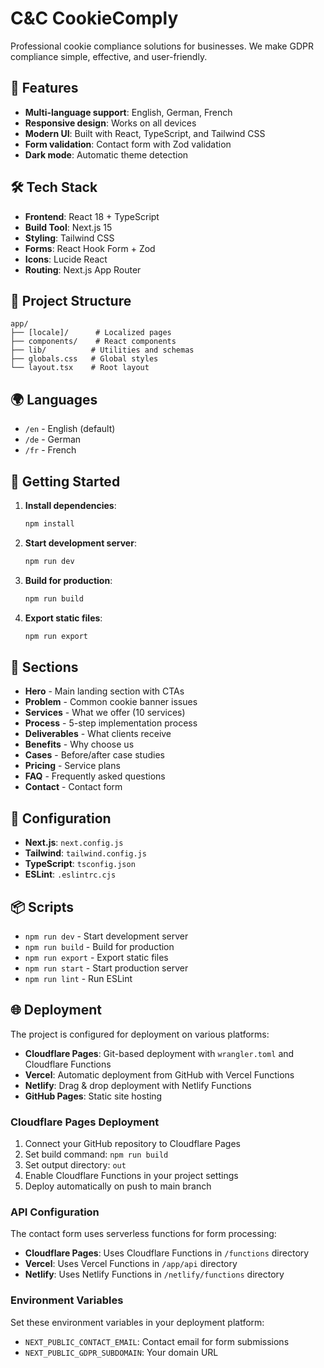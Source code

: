 # C&C CookieComply

Professional cookie compliance solutions for businesses. We make GDPR compliance simple, effective, and user-friendly.

## 🚀 Features

- **Multi-language support**: English, German, French
- **Responsive design**: Works on all devices
- **Modern UI**: Built with React, TypeScript, and Tailwind CSS
- **Form validation**: Contact form with Zod validation
- **Dark mode**: Automatic theme detection

## 🛠️ Tech Stack

- **Frontend**: React 18 + TypeScript
- **Build Tool**: Next.js 15
- **Styling**: Tailwind CSS
- **Forms**: React Hook Form + Zod
- **Icons**: Lucide React
- **Routing**: Next.js App Router

## 📁 Project Structure

```
app/
├── [locale]/      # Localized pages
├── components/    # React components
├── lib/          # Utilities and schemas
├── globals.css   # Global styles
└── layout.tsx    # Root layout
```

## 🌍 Languages

- `/en` - English (default)
- `/de` - German
- `/fr` - French

## 🚀 Getting Started

1. **Install dependencies**:
   ```bash
   npm install
   ```

2. **Start development server**:
   ```bash
   npm run dev
   ```

3. **Build for production**:
   ```bash
   npm run build
   ```

4. **Export static files**:
   ```bash
   npm run export
   ```

## 📱 Sections

- **Hero** - Main landing section with CTAs
- **Problem** - Common cookie banner issues
- **Services** - What we offer (10 services)
- **Process** - 5-step implementation process
- **Deliverables** - What clients receive
- **Benefits** - Why choose us
- **Cases** - Before/after case studies
- **Pricing** - Service plans
- **FAQ** - Frequently asked questions
- **Contact** - Contact form

## 🔧 Configuration

- **Next.js**: `next.config.js`
- **Tailwind**: `tailwind.config.js`
- **TypeScript**: `tsconfig.json`
- **ESLint**: `.eslintrc.cjs`

## 📦 Scripts

- `npm run dev` - Start development server
- `npm run build` - Build for production
- `npm run export` - Export static files
- `npm run start` - Start production server
- `npm run lint` - Run ESLint

## 🌐 Deployment

The project is configured for deployment on various platforms:

- **Cloudflare Pages**: Git-based deployment with `wrangler.toml` and Cloudflare Functions
- **Vercel**: Automatic deployment from GitHub with Vercel Functions
- **Netlify**: Drag & drop deployment with Netlify Functions
- **GitHub Pages**: Static site hosting

### Cloudflare Pages Deployment

1. Connect your GitHub repository to Cloudflare Pages
2. Set build command: `npm run build`
3. Set output directory: `out`
4. Enable Cloudflare Functions in your project settings
5. Deploy automatically on push to main branch

### API Configuration

The contact form uses serverless functions for form processing:

- **Cloudflare Pages**: Uses Cloudflare Functions in `/functions` directory
- **Vercel**: Uses Vercel Functions in `/app/api` directory  
- **Netlify**: Uses Netlify Functions in `/netlify/functions` directory

### Environment Variables

Set these environment variables in your deployment platform:

- `NEXT_PUBLIC_CONTACT_EMAIL`: Contact email for form submissions
- `NEXT_PUBLIC_GDPR_SUBDOMAIN`: Your domain URL 